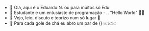 - 👋 Olá, aqui é o Eduardo N. ou para muitos só Edu
- 📙 Estudante e um entusiaste de programação - .. "Hello World" 🤖🤖
- 👀 Vejo, leio, discuto e teorizo num só lugar 🧠
- 🍵 Para cada gole de chá eu abro um par de {} 📈📈📈
<!---
EduardoRm61/EduardoRm61 is a ✨ special ✨ repository because its `README.md` (this file) appears on your GitHub profile.
You can click the Preview link to take a look at your changes.
--->
